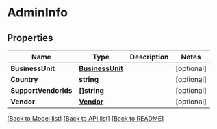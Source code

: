 # AdminInfo

## Properties

Name | Type | Description | Notes
------------ | ------------- | ------------- | -------------
**BusinessUnit** | [**BusinessUnit**](BusinessUnit.md) |  | [optional] 
**Country** | **string** |  | [optional] 
**SupportVendorIds** | **[]string** |  | [optional] 
**Vendor** | [**Vendor**](Vendor.md) |  | [optional] 

[[Back to Model list]](../README.md#documentation-for-models) [[Back to API list]](../README.md#documentation-for-api-endpoints) [[Back to README]](../README.md)


